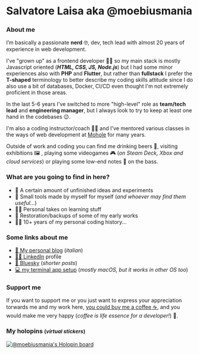 # Salvatore Laisa aka @moebiusmania

### About me
I’m basically a passionate **nerd** 🤓, dev, tech lead with almost 20 years of experience in web development.

I've "grown up" as a frontend developer 👨‍💻 so my main stack is mostly Javascript oriented (_**HTML, CSS, JS, Node.js**_) but I had some minor experiences also with **PHP** and **Flutter**, but rather than **fullstack** I prefer the **T-shaped** terminology to better describe my coding skills attitude since I do also use a bit of databases, Docker, CI/CD even thought I'm not extremely proficient in those areas.

In the last 5-6 years I've switched to more "high-level" role as **team/tech lead** and **engineering manager**, but I always look to try to keep at least one hand in the codebases 😉. 

I'm also a coding instructor/coach 👨‍🏫 and I've mentored various classes in the ways of web development at [Mohole](https://scuola.mohole.it/) for many years.

Outside of work and coding you can find me drinking beers 🍻, visiting exhibitions 🖼️ , playing some videogames 🎮 (_on Steam Deck, Xbox and cloud services_) or playing some low-end notes 🎵 on the bass.

### What are you going to find in here?
* 🤯 A certain amount of unfinished ideas and experiments
* 🔧 Small tools made by myself for myself (*and whoever may find them useful...*)
* 👨‍🏫 Personal takes on learning stuff
* 🧹 Restoration/backups of some of my early works
* 👨‍🦳 10+ years of my personal coding history...

### Some links about me
* [📘 My personal blog](https://salvatorelaisa.blog/) (*italian*)
* [👨‍💼 LinkedIn](https://www.linkedin.com/in/salvatorelaisa/) profile
* [🦋 Bluesky](https://bsky.app/profile/moebiusmania.bsky.social) (*shorter posts*)
* [💻 my terminal app setup](https://gist.github.com/moebiusmania/cdfbe00c8e52fc86cc1ca552e2d1d19f) (_mostly macOS, but it works in other OS too_)

### Support me
If you want to support me or you just want to express your appreciation torwards me and my work here, [you could buy me a coffee ☕](https://www.buymeacoffee.com/moebiusmania), and you would make me very happy (*coffee is life essence for a developer!*) 🥳.

### My holopins <small>(_virtual stickers_)</small>
[![@moebiusmania's Holopin board](https://holopin.me/moebiusmania)](https://holopin.io/@moebiusmania)
